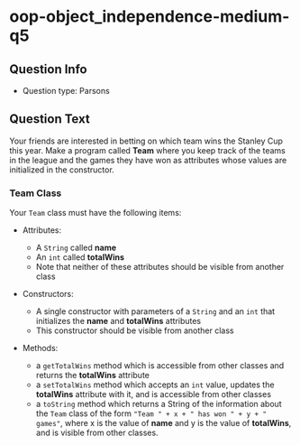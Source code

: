 # oop-object_independence-medium-q5

## Question Info

- Question type: Parsons

## Question Text

Your friends are interested in betting on which team wins the Stanley Cup this year. Make a program called **Team**
where you keep track of the teams in the league and the games they have won as attributes whose values are initialized
in the constructor.

### Team Class

Your `Team` class must have the following items:

- Attributes:
    - A `String` called **name**
    - An `int` called **totalWins**
    - Note that neither of these attributes should be visible from another class

- Constructors:
    - A single constructor with parameters of a `String` and an `int` that initializes the **name** and
      **totalWins** attributes
    - This constructor should be visible from another class

- Methods:
    - a `getTotalWins` method which is accessible from other classes and returns the **totalWins** attribute
    - a `setTotalWins` method which accepts an `int` value, updates the **totalWins** attribute with it,
      and is accessible from other classes
    - a `toString` method which returns a String of the information about the `Team` class of the form
      `"Team " + x + " has won " + y + " games"`, where x is the value of **name** and y is the value of **totalWins**,
      and is visible from other classes.